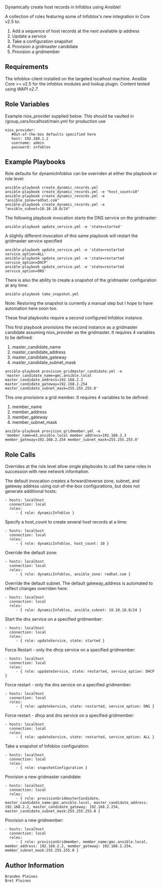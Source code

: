 Dynamically create host records in Infoblox using Ansible!

A collection of roles featuring some of Infoblox's new integration in Core v2.5 to: 
1. Add a sequence of host records at the next available ip address 
2. Update a service
3. Take a configuration snapshot
4. Provision a gridmaster candidate
5. Provision a gridmember

Requirements
------------

The infoblox-client installed on the targeted localhost machine. Ansible Core >= v2.5 for the infoblox modules and lookup plugin. Content tested using *WAPI v2.7*.

Role Variables
--------------
Example nios_provider supplied below. This should be vaulted in /group_vars/localhost/main.yml for production use

```
nios_provider:
   #Out-of-the-box defaults specified here
   host: 192.168.1.2
   username: admin
   password: infoblox
```

Example Playbooks
-----------------
Role defaults for dynamicInfoblox can be overriden at either the playbook or role level:

```
ansible-playbook create_dynamic_records.yml
ansible-playbook create_dynamic_records.yml -e "host_count=10"
ansible-playbook create_dynamic_records.yml -e "ansible_zone=redhat.com"
ansible-playbook create_dynamic_records.yml -e "ansible_subnet=10.10.10.0/24"
```

The following playbook invocation starts the DNS service on the gridmaster:
```
ansible-playbook update_service.yml -e 'state=started'
```

A slightly different invocation of this same playbook will restart the gridmaster service specified
```
ansible-playbook update_service.yml -e 'state=restarted service_option=ALL'
ansible-playbook update_service.yml -e 'state=restarted service_option=DHCP'
ansible-playbook update_service.yml -e 'state=restarted service_option=DNS'
```

There is also the ability to create a snapshot of the gridmaster configuration at any time:
```
ansible-playbook take_snapshot.yml
```

Note: Restoring the snapshot is currently a manual step but I hope to have automation here soon too.

These final playbooks require a second configured Infoblox instance. 

This first playbook provisions the second instance as a gridmaster candidate assuming nios_provider as the gridmaster. It requires 4 variables to be defined: 
1. master_candidate_name
2. master_candidate_address
3. master_candidate_gateway
4. master_candidate_subnet_mask
```
ansible-playbook provision_gridmaster_candidate.yml -e 'master_candidate_name=gmc.ansible.local master_candidate_address=192.168.2.2 master_candidate_gateway=192.168.2.254 master_candidate_subnet_mask=255.255.255.0'
```

This one provisions a grid member. It requires 4 variables to be defined:
1. member_name
2. member_address
3. member_gateway
4. member_subnet_mask
```
ansible-playbook provision_gridmember.yml -e 'member_name=m3.ansible.local member_address=192.168.2.3 member_gateway=192.168.2.254 member_subnet_mask=255.255.255.0'
```


Role Calls
-----------------
Overrides at the role level allow single playbooks to call the same roles in succession with new network information.

The default invocation creates a forward/reverse zone, subnet, and gateway address using out-of-the-box configurations, but does not generate additional hosts:

    - hosts: localhost
      connection: local
      roles:
         - { role: dynamicInfoblox }

Specify a host_count to create several host records at a time:

    - hosts: localhost
      connection: local
      roles:
         - { role: dynamicInfoblox, host_count: 10 }

Override the default zone:

    - hosts: localhost
      connection: local
      roles:
         - { role: dynamicInfoblox, ansible_zone: redhat.com }

Override the default subnet. The default gateway_address is automated to reflect changes overriden here:

    - hosts: localhost
      connection: local
      roles:
         - { role: dynamicInfoblox, ansible_subnet: 10.10.10.0/24 }

Start the dns service on a specified gridmember:

    - hosts: localhost
      connection: local
      roles:
         - { role: updateService, state: started }

Force Restart - only the dhcp service on a specified gridmember:

    - hosts: localhost
      connection: local
      roles:
         - { role: uppdateService, state: restarted, service_option: DHCP }

Force restart - only the dns service on a specified gridmember:

    - hosts: localhost
      connection: local
      roles:
         - { role: updateService, state: restarted, service_option: DNS }

Force restart - dhcp and dns service on a specified gridmember:

    - hosts: localhost
      connection: local
      roles:
         - { role: updateService, state: restarted, service_option: ALL }

Take a snapshot of Infoblox configuration:

    - hosts: localhost
      connection: local
      roles:
         - { role: snapshotConfiguration }

Provision a new gridmaster candidate:

    - hosts: localhost
      connection: local
      roles:
         - { role: provisionGridmasterCandidate, master_candidate_name:gmc.ansible.local, master_candidate_address: 192.168.2.2, master_candidate_gateway: 192.168.2.254, master_candidate_subnet_mask:255.255.255.0 }


Provision a new gridmember:

    - hosts: localhost
      connection: local
      roles:
         - { role: provisionGridmember, member_name:gmc.ansible.local, member_address: 192.168.2.2, member_gateway: 192.168.2.254, member_subnet_mask:255.255.255.0 }

Author Information
------------------
```
Branden Pleines
Bret Pleines
```
